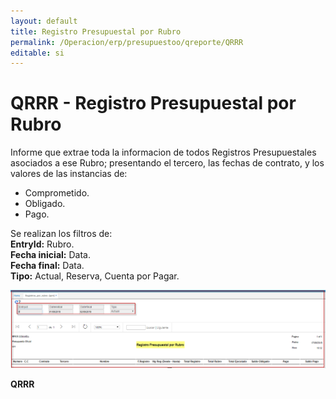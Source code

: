 ```yaml
---
layout: default
title: Registro Presupuestal por Rubro  
permalink: /Operacion/erp/presupuestoo/qreporte/QRRR  
editable: si
---
```


# QRRR - Registro Presupuestal por Rubro  


Informe que extrae toda la informacion de todos  Registros Presupuestales asociados a ese Rubro; presentando el tercero, las fechas de contrato, y los valores de las instancias de:  
* Comprometido.  
* Obligado.  
* Pago.  


Se realizan los filtros de:   
**EntryId:**  Rubro.  
**Fecha inicial:**  Data.  
**Fecha final:**  Data.  
**Tipo:**  Actual, Reserva, Cuenta por Pagar.  

![](QRRR1.png)	 

**QRRR**

